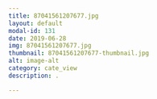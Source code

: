 ```yaml
---
title: 87041561207677.jpg
layout: default
modal-id: 131
date: 2019-06-28
img: 87041561207677.jpg
thumbnail: 87041561207677-thumbnail.jpg
alt: image-alt
category: cate_view
description: .

---
```


